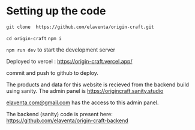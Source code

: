 # Setting up the code

`git clone  https://github.com/elaventa/origin-craft.git` 


`cd origin-craft` 
`npm i` 


`npm run dev` to start the development server 



Deployed to vercel : https://origin-craft.vercel.app/ 


commit and push to github to deploy.

The products and data for this website is recieved from the backend build using sanity. The admin panel is https://origincraft.sanity.studio 

elaventa.com@gmail.com has the access to this admin panel.


The backend (sanity) code is present here: https://github.com/elaventa/origin-craft-backend

